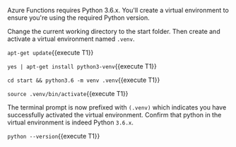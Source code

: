 Azure Functions requires Python 3.6.x. You'll create a virtual environment to ensure you're using the required Python version.

Change the current working directory to the start folder. Then create and activate a virtual environment named `.venv`.

`apt-get update`{{execute T1}}

`yes | apt-get install python3-venv`{{execute T1}}

`cd start && python3.6 -m venv .venv`{{execute T1}}

`source .venv/bin/activate`{{execute T1}}

The terminal prompt is now prefixed with `(.venv)` which indicates you have successfully activated the virtual environment. Confirm that python in the virtual environment is indeed Python `3.6.x`.

`python --version`{{execute T1}}